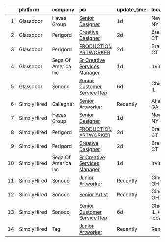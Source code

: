 

|    | platform    | company             | job                                                                                                                                                                                                                                                                                                | update_time   | location                |
|---:|:------------|:--------------------|:---------------------------------------------------------------------------------------------------------------------------------------------------------------------------------------------------------------------------------------------------------------------------------------------------|:--------------|:------------------------|
|  1 | Glassdoor   | Havas Group         | [Senior Designer](https://www.glassdoor.com/partner/jobListing.htm?pos=102&ao=1136043&s=58&guid=00000181b3684e2787280c8e2c49728f&src=GD_JOB_AD&t=SR&vt=w&cs=1_df00ecf0&cb=1656572366509&jobListingId=1007969283597&jrtk=3-0-1g6pmgjidi6jq801-1g6pmgjiqia0r800-3a031bb031d991e8-)                   | 1d            | New York, NY            |
|  2 | Glassdoor   | Perigord            | [Creative Designer](https://www.glassdoor.com/partner/jobListing.htm?pos=101&ao=1136043&s=58&guid=00000181b3684e2787280c8e2c49728f&src=GD_JOB_AD&t=SR&vt=w&ea=1&cs=1_ff76b0f0&cb=1656572366509&jobListingId=1007965882275&jrtk=3-0-1g6pmgjidi6jq801-1g6pmgjiqia0r800-947cddda0a277104-)            | 2d            | Branford, CT            |
|  3 | Glassdoor   | Perigord            | [PRODUCTION ARTWORKER](https://www.glassdoor.com/partner/jobListing.htm?pos=103&ao=1136043&s=58&guid=00000181b3684e2787280c8e2c49728f&src=GD_JOB_AD&t=SR&vt=w&ea=1&cs=1_b7e0a4a9&cb=1656572366510&jobListingId=1007965945303&jrtk=3-0-1g6pmgjidi6jq801-1g6pmgjiqia0r800-794537f909ba650a-)         | 2d            | Branford, CT            |
|  4 | Glassdoor   | Sega Of America Inc | [Sr Creative Services Manager](https://www.glassdoor.com/partner/jobListing.htm?pos=104&ao=1136043&s=58&guid=00000181b3684e2787280c8e2c49728f&src=GD_JOB_AD&t=SR&vt=w&ea=1&cs=1_fde3faf0&cb=1656572366510&jobListingId=1007969790149&jrtk=3-0-1g6pmgjidi6jq801-1g6pmgjiqia0r800-6c6bf7d77c053118-) | 1d            | Irvine, CA              |
|  5 | Glassdoor   | Sonoco              | [Senior Customer Service Rep](https://www.glassdoor.com/partner/jobListing.htm?pos=105&ao=1136043&s=58&guid=00000181b3684e2787280c8e2c49728f&src=GD_JOB_AD&t=SR&vt=w&cs=1_ca3d78fb&cb=1656572366510&jobListingId=1007959734272&jrtk=3-0-1g6pmgjidi6jq801-1g6pmgjiqia0r800-3c74b116a449b8e5-)       | 6d            | Chicago, IL             |
|  6 | SimplyHired | Gallagher           | [Senior Artworker](https://www.simplyhired.com/job/sPm_gcUqPi7qKqyRryVzD-E7HGWhP8baD9qZoKP9-ONrfUqV4_DQ9A?q=artworker)                                                                                                                                                                             | Recently      | Atlanta, GA             |
|  7 | SimplyHired | Havas Group         | [Senior Designer](https://www.simplyhired.com/job/Ufnn0ntlF8zhs3BC_pTwoVRY-qkuORpMwQEYesU5fJshcmSuNnTahQ?q=artworker)                                                                                                                                                                              | 1d            | New York, NY            |
|  8 | SimplyHired | Perigord            | [PRODUCTION ARTWORKER](https://www.simplyhired.com/job/-ZCYUO04zylic2GrFhNd9DtFAxH05b4dZspvzKh4KoUBUNXL2YusQA?q=artworker)                                                                                                                                                                         | 2d            | Branford, CT            |
|  9 | SimplyHired | Perigord            | [Creative Designer](https://www.simplyhired.com/job/-yNGgsNyQW13V0aaZfZNUxQUQtqKbJHeFQWrTiSXRB4zMMm4iPlEEA?q=artworker)                                                                                                                                                                            | 2d            | Branford, CT            |
| 10 | SimplyHired | Sega Of America Inc | [Sr Creative Services Manager](https://www.simplyhired.com/job/9YF_1yT0W8DRWaXON1hbMgSAsjZYHgEtsJ5LYUCpzoub8VqZBS_C9w?q=artworker)                                                                                                                                                                 | 1d            | Irvine, CA              |
| 11 | SimplyHired | Sonoco              | [Junior Artworker](https://www.simplyhired.com/job/bJFkITfBQh7d5E85DISdms_VPKCZBa8KkngVE0lUa-qKKaXWvdNngQ?q=artworker)                                                                                                                                                                             | Recently      | Cincinnati, OH          |
| 12 | SimplyHired | Sonoco              | [Senior Artist](https://www.simplyhired.com/job/gyQf-wXViE5DTjh6jQYwtf4n8pryWEZj3FCgwRPHI5i7PJlc-DU_Og?q=artworker)                                                                                                                                                                                | Recently      | Cincinnati, OH          |
| 13 | SimplyHired | Sonoco              | [Senior Customer Service Rep](https://www.simplyhired.com/job/i4YKc7l0WTtkNcj-q5V0oz7x5hYHmsRGL0Uo7-faMJUVfTevZ5qyBQ?q=artworker)                                                                                                                                                                  | 6d            | Chicago, IL +1 location |
| 14 | SimplyHired | Tag                 | [Junior Artworker](https://www.simplyhired.com/job/hlo-U83LVO0wc3WpfZ6i19hswf8VgkIu-UIbYVpoDKJeJejVZ7npVA?q=artworker)                                                                                                                                                                             | Recently      | Remote                  |